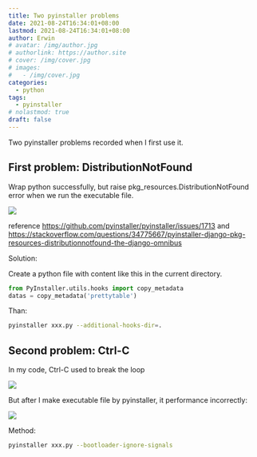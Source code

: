 ```yaml
---
title: Two pyinstaller problems
date: 2021-08-24T16:34:01+08:00
lastmod: 2021-08-24T16:34:01+08:00
author: Erwin
# avatar: /img/author.jpg
# authorlink: https://author.site
# cover: /img/cover.jpg
# images:
#   - /img/cover.jpg
categories:
  - python
tags:
  - pyinstaller
# nolastmod: true
draft: false
---
```


Two pyinstaller problems recorded when I first use it.

<!--more-->

## First problem: DistributionNotFound

Wrap python successfully, but raise pkg_resources.DistributionNotFound error when we run the executable file.

![](/img/pyinstaller_1.png)

reference https://github.com/pyinstaller/pyinstaller/issues/1713
and https://stackoverflow.com/questions/34775667/pyinstaller-django-pkg-resources-distributionnotfound-the-django-omnibus

Solution:

Create a python file with content like this in the current directory.

```python
from PyInstaller.utils.hooks import copy_metadata
datas = copy_metadata('prettytable')
```

Than:

```bash
pyinstaller xxx.py --additional-hooks-dir=.
```

## Second problem: Ctrl-C

In my code, Ctrl-C used to break the loop

![](/img/interupt.png)

But after I make executable file by pyinstaller, it performance incorrectly:

![](/img/keyboardinterupt.png)

Method:

```bash
pyinstaller xxx.py --bootloader-ignore-signals
```

